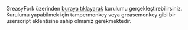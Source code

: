 GreasyFork üzerinden [buraya tıklayarak](https://greasyfork.org/tr/scripts/480551-steam-kur-d%C3%B6n%C3%BC%C5%9Ft%C3%BCr%C3%BCc%C3%BC) kurulumu gerçekleştirebilirsiniz.
Kurulumu yapabilmek için tampermonkey veya greasemonkey gibi bir userscript eklentisine sahip olmanız gerekmektedir. 
